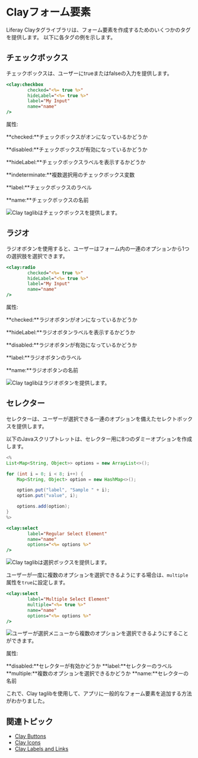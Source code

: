# Clayフォーム要素

Liferay Clayタグライブラリは、フォーム要素を作成するためのいくつかのタグを提供します。 以下に各タグの例を示します。

## チェックボックス

チェックボックスは、ユーザーにtrueまたはfalseの入力を提供します。

```jsp  
<clay:checkbox 
        checked="<%= true %>" 
        hideLabel="<%= true %>" 
        label="My Input" 
        name="name" 
/>
```

属性:

**checked:**チェックボックスがオンになっているかどうか

**disabled:**チェックボックスが有効になっているかどうか

**hideLabel:**チェックボックスラベルを表示するかどうか

**indeterminate:**複数選択用のチェックボックス変数

**label:**チェックボックスのラベル

**name:**チェックボックスの名前

![Clay taglibはチェックボックスを提供します。](./clay-form-elements/images/01.png)

## ラジオ

ラジオボタンを使用すると、ユーザーはフォーム内の一連のオプションから1つの選択肢を選択できます。

```jsp
<clay:radio 
        checked="<%= true %>" 
        hideLabel="<%= true %>" 
        label="My Input" 
        name="name" 
/>
```

属性:

**checked:**ラジオボタンがオンになっているかどうか

**hideLabel:**ラジオボタンラベルを表示するかどうか

**disabled:**ラジオボタンが有効になっているかどうか

**label:**ラジオボタンのラベル

**name:**ラジオボタンの名前

![Clay taglibはラジオボタンを提供します。](./clay-form-elements/images/02.png)

## セレクター

セレクターは、ユーザーが選択できる一連のオプションを備えたセレクトボックスを提供します。

以下のJavaスクリプトレットは、セレクター用に8つのダミーオプションを作成します。

```java
<%
List<Map<String, Object>> options = new ArrayList<>();

for (int i = 0; i < 8; i++) {
    Map<String, Object> option = new HashMap<>();

    option.put("label", "Sample " + i);
    option.put("value", i);

    options.add(option);
}
%>
```

```jsp
<clay:select 
        label="Regular Select Element" 
        name="name" 
        options="<%= options %>" 
/>
```

![Clay taglibは選択ボックスを提供します。](./clay-form-elements/images/03.png)

ユーザーが一度に複数のオプションを選択できるようにする場合は、`multiple`属性を`true`に設定します。

```jsp
<clay:select 
        label="Multiple Select Element" 
        multiple="<%= true %>" 
        name="name" 
        options="<%= options %>" 
/>
```

![ユーザーが選択メニューから複数のオプションを選択できるようにすることができます。](./clay-form-elements/images/04.png)

属性:

**disabled:**セレクターが有効かどうか **label:**セレクターのラベル **multiple:**複数のオプションを選択できるかどうか **name:**セレクターの名前

これで、Clay taglibを使用して、アプリに一般的なフォーム要素を追加する方法がわかりました。

## 関連トピック

* [Clay Buttons](./clay-buttons.md)
* [Clay Icons](./clay-icons.md)
* [Clay Labels and Links](./clay-links-and-labels.md)